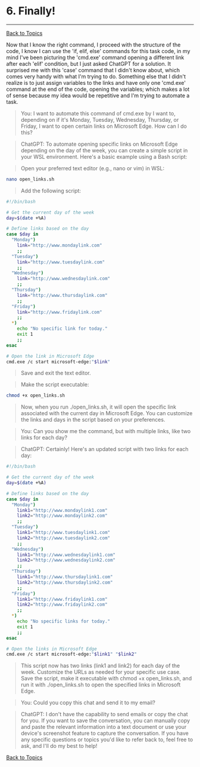 # 6. Finally!
---
[Back to Topics](../README.md#table-of-content-topics)

Now that I know the right command, I proceed with the structure of the code, I know I can use the 'if, elif, else' commands for this task code, in my mind I've been picturing the 'cmd.exe' command  opening a different link after each 'elif' condition, but I just asked ChatGPT for a solution. It surprised me with this 'case' command that I didn't know about, which comes very handy with what I'm trying to do. Something else that I didn't realize is to just assign variables to the links and have only one 'cmd.exe' command at the end of the code, opening the variables; which makes a lot of sense because my idea would be repetitive and I'm trying to automate a task.

> You:
> I want to automate this command of cmd.exe by I want to, depending on if it's Monday, Tuesday, Wednesday, Thursday, or Friday, I want to open certain links on Microsoft Edge. How can I do this?

> ChatGPT:
> To automate opening specific links on Microsoft Edge depending on the day of the week, you can create a simple script in your WSL environment. Here's a basic example using a Bash script:

> Open your preferred text editor (e.g., nano or vim) in WSL:

```bash
nano open_links.sh
```

> Add the following script:

```bash
#!/bin/bash

# Get the current day of the week
day=$(date +%A)

# Define links based on the day
case $day in
  "Monday")
    link="http://www.mondaylink.com"
    ;;
  "Tuesday")
    link="http://www.tuesdaylink.com"
    ;;
  "Wednesday")
    link="http://www.wednesdaylink.com"
    ;;
  "Thursday")
    link="http://www.thursdaylink.com"
    ;;
  "Friday")
    link="http://www.fridaylink.com"
    ;;
  *)
    echo "No specific link for today."
    exit 1
    ;;
esac

# Open the link in Microsoft Edge
cmd.exe /c start microsoft-edge:"$link"
```

> Save and exit the text editor.

> Make the script executable:

```bash
chmod +x open_links.sh
```

> Now, when you run ./open_links.sh, it will open the specific link associated with the current day in Microsoft Edge. You can customize the links and days in the script based on your preferences.

> You:
> Can you show me the command, but with multiple links, like two links for each day?

> ChatGPT:
> Certainly! Here's an updated script with two links for each day:

```bash
#!/bin/bash

# Get the current day of the week
day=$(date +%A)

# Define links based on the day
case $day in
  "Monday")
    link1="http://www.mondaylink1.com"
    link2="http://www.mondaylink2.com"
    ;;
  "Tuesday")
    link1="http://www.tuesdaylink1.com"
    link2="http://www.tuesdaylink2.com"
    ;;
  "Wednesday")
    link1="http://www.wednesdaylink1.com"
    link2="http://www.wednesdaylink2.com"
    ;;
  "Thursday")
    link1="http://www.thursdaylink1.com"
    link2="http://www.thursdaylink2.com"
    ;;
  "Friday")
    link1="http://www.fridaylink1.com"
    link2="http://www.fridaylink2.com"
    ;;
  *)
    echo "No specific links for today."
    exit 1
    ;;
esac

# Open the links in Microsoft Edge
cmd.exe /c start microsoft-edge:"$link1" "$link2"
```

> This script now has two links (link1 and link2) for each day of the week. Customize the URLs as needed for your specific use case. Save the script, make it executable with chmod +x open_links.sh, and run it with ./open_links.sh to open the specified links in Microsoft Edge.

> You:
> Could you copy this chat and send it to my email?

> ChatGPT:
> I don't have the capability to send emails or copy the chat for you. If you want to save the conversation, you can manually copy and paste the relevant information into a text document or use your device's screenshot feature to capture the conversation. If you have any specific questions or topics you'd like to refer back to, feel free to ask, and I'll do my best to help!

[Back to Topics](../README.md#table-of-content-topics)
